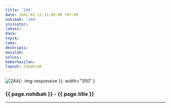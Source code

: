 ```yaml
---
title: '244'
date: 2442-01-23 11:08:00 +07:00
nohibah: '244'
inisiator:
lokasi:
dana:
topik:
lama:
deskripsi:
masalah:
solusi:
keberhasilan:
layout: hibahcmb
---
```


![244](/static/img/hibahcmb/244.png){: .img-responsive }{: width="350" }

### {{ page.nohibah }} - {{ page.title }}

---
